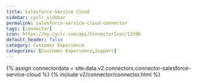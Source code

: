 ```yaml
---
title: Salesforce Service Cloud
sidebar: cyclr_sidebar
permalink: salesforce-service-cloud-connector
tags: [connector]
icon: https://my.cyclr.com/api/ConnectorIcon/13396
default_header: false
category: Customer Experience
categories: [Customer Experience,Support]
---
```

{% assign connectordata = site.data.v2.connectors.connector-salesforce-service-cloud %}
{% include v2/connector/connector.html %}	